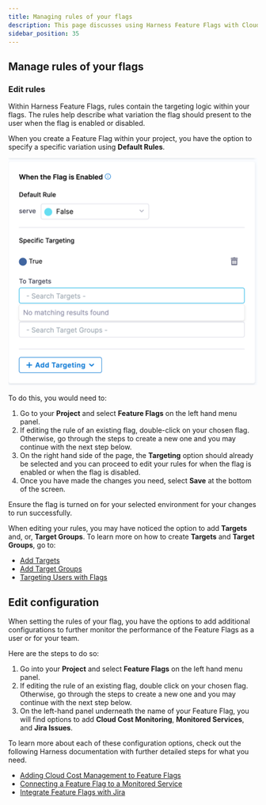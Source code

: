 ```yaml
---
title: Managing rules of your flags
description: This page discusses using Harness Feature Flags with Cloud Cost Module and how it's used. 
sidebar_position: 35
---
```


## Manage rules of your flags

### Edit rules

Within Harness Feature Flags, rules contain the targeting logic within your flags. The rules help describe what variation the flag should present to the user when the flag is enabled or disabled. 

When you create a Feature Flag within your project, you have the option to specify a specific variation using **Default Rules**. 

 ![Editing default rules to specify a variation](./static/ff-editing-rules-1.png)

To do this, you would need to:

 1. Go to your **Project** and select **Feature Flags** on the left hand menu panel. 
 2. If editing the rule of an existing flag, double-click on your chosen flag. Otherwise, go through the steps to create a new one and you may continue with the next step below.
 3. On the right hand side of the page, the **Targeting** option should already be selected and you can proceed to edit your rules for when the flag is enabled or when the flag is disabled. 
 4. Once you have made the changes you need, select **Save** at the bottom of the screen.  

Ensure the flag is turned on for your selected environment for your changes to run successfully. 

When editing your rules, you may have noticed the option to add **Targets** and, or, **Target Groups**. To learn more on how to create **Targets** and **Target Groups**, go to:

 * [Add Targets](/docs/feature-flags/use-ff/ff-target-management/add-targets.md)
 * [Add Target Groups](/docs/feature-flags/use-ff/ff-target-management/add-target-groups.md)
 * [Targeting Users with Flags](/docs/feature-flags/use-ff/ff-target-management/targeting-users-with-flags.md)

## Edit configuration

When setting the rules of your flag, you have the options to add additional configurations to further monitor the performance of the Feature Flags as a user or for your team. 

Here are the steps to do so: 

 1. Go into your **Project** and select **Feature Flags** on the left hand menu panel. 
 2. If editing the rule of an existing flag, double click on your chosen flag. Otherwise, go through the steps to create a new one and you may continue with the next step below.
 3. On the left-hand panel underneath the name of your Feature Flag, you will find options to add **Cloud Cost Monitoring**, **Monitored Services**, and **Jira Issues**. 

To learn more about each of these configuration options, check out the following Harness documentation with further detailed steps for what you need. 

 * [Adding Cloud Cost Management to Feature Flags](/docs/feature-flags/ff-creating-flag/using-ff-ccm.md)
 * [Connecting a Feature Flag to a Monitored Service](/docs/feature-flags/use-ff/connect-monitored-service.md)
 * [Integrate Feature Flags with Jira](/docs/feature-flags/ff-creating-flag/integrate-feature-flag-with-jira.md)

